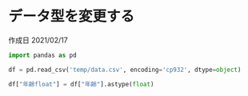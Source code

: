 # データ型を変更する

作成日 2021/02/17

```python
import pandas as pd

df = pd.read_csv('temp/data.csv', encoding='cp932', dtype=object)

df["年齢float"] = df["年齢"].astype(float)
```
